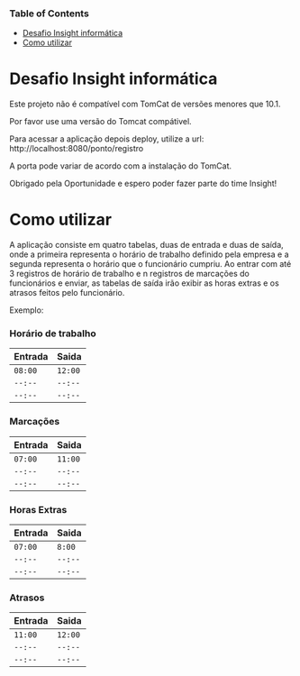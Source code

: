 ### Table of Contents

- [Desafio Insight informática](#desafio-cnsight-informática)
- [Como utilizar](#como-utilizar)

# Desafio Insight informática

Este projeto não é compatível com TomCat de versões menores que 10.1.

Por favor use uma versão do Tomcat compátivel.

Para acessar a aplicação depois deploy, utilize a url:
http://localhost:8080/ponto/registro

A porta pode variar de acordo com a instalação do TomCat.

Obrigado pela Oportunidade e espero poder fazer parte do time Insight!

# Como utilizar 

A aplicação consiste em quatro tabelas, duas de entrada e duas de saída,
onde a primeira representa o horário de trabalho definido pela empresa e a segunda
representa o horário que o funcionário cumpriu. Ao entrar com até 3 registros de
horário de trabalho e n registros de marcações do funcionários e enviar, 
as tabelas de saída irão exibir as horas extras e os atrasos feitos pelo funcionário.

Exemplo:

### Horário de trabalho
| Entrada | Saida     |           
| -------- | ------- |
| `08:00` | `12:00` | 
| `--:--` | `--:--` | 
| `--:--` | `--:--` | 

### Marcações
| Entrada | Saida     |           
| -------- | ------- |
| `07:00` | `11:00` | 
| `--:--` | `--:--` |  
| `--:--` | `--:--` | 

### Horas Extras
| Entrada | Saida     |           
| -------- | ------- |
| `07:00` | `8:00` | 
| `--:--` | `--:--` |  
| `--:--` | `--:--` | 

### Atrasos
| Entrada | Saida     |           
| -------- | ------- |
| `11:00` | `12:00` | 
| `--:--` | `--:--` |   
| `--:--` | `--:--` |
